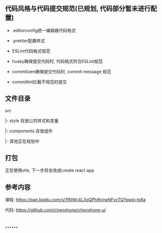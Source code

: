 ## 代码风格与代码提交规范(已规划, 代码部分暂未进行配置)

* .editorconfig统一编辑器代码格式

* .prettier配置样式

* ESLint代码格式规范

* husky确保提交代码时, 代码格式符合ESLint规范

* commitizen确保提交代码时, commit message 规范

* commitlint拦截不规范的提交


## 文件目录
src

|- style 存放公共样式和变量

|- components 存放组件

|- 其他正在规划中


## 打包
正在使用vite, 下一步将会改成create react app


## 参考内容
课程: https://pan.baidu.com/s/1fNWc4L3oQPhiKniwNFvcTQ?pwd=ts6a

代码: https://github.com/chenshone/chenshone-ui

## ......
